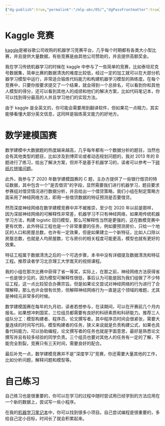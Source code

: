```yaml
---
{"dg-publish":true,"permalink":"/mlp-abc/05/","dgPassFrontmatter":true}
---
```



# Kaggle 竞赛

[kaggle](https://www.kaggle.com/)是被谷歌公司收购的机器学习竞赛平台，几乎每个时期都有各类大小型比赛，并且提供大量数据，有些竞赛是由其他公司赞助的，并且提供高额奖金。

我在学习传统机器学习的时候在 kaggle 中参与了一些简单的竞赛，比如泰坦尼克号数据集，简单比赛的数据清洗的难度比较低，经过一定的加工就可以在大部分机器学习模型中运行，非常适合锻炼代码能力和构建机器学习模型的熟练度。在每个竞赛中，只要你按要求提交了一个结果，就会得到一个总排名，可以看到你和其他人模型的得分，还可以看到其他人的成绩和他们的解决方案，比如代码笔记本，你可以找到得分最高的人并且学习他们的实现方法。

由于 kaggle 是全英文的，你可能会需要用到翻译软件，但如果花一点精力，其实能够看懂大部分英文信息，这同样是锻炼英文能力的好地方。

# 数学建模国赛

数学建模中大数据题的热度越来越高，几乎每年都有一个数据分析的题目，当然也会有其他类型的题目，比如涉及到博弈论或者动态规划问题的，我对 2013 年的 B 题进行了练习，给出了解决方案，但并不是基于机器学习的，读者可以参考一下[碎纸片拼接问题](https://github.com/Aegis1863/Problem-of-splicing-paper-fragments)。

此外，我参与了 2020 年数学建模国赛的 C 题，主办方提供了一些银行借贷的特征数据，其中包含一个"是否借贷"的字段，显然需要我们进行机器学习，题目要求参赛组对借贷情况进行数据分析，并且给出一个借贷策略，我们小组在制定策略方面采用了神经网络方法，即用一些借贷数据的特征预测是否要借贷。

然而深度神经网络在数学建模竞赛中并不被推崇，至少在 2020 年以前是那样，因为深层神经网络的可解释性非常差，机器学习不只有神经网络，如果用传统机器学习方法，构建 logistic 回归模型，那么可解释性当然是更强的，这在数模竞赛中更有优势，此外特征工程也是一个非常重要的任务，例如要预测房价，只给一个地区的人口和房屋总数，也许有一定效果，但是如果建立一个新特征，比如人口除以房屋总数，也就是人均房屋数，它与房价的相关程度可能更高，模型也就有更好的效果。

特征工程属于数据清洗之后的一个可选步骤，本书中没有详细提及数据清洗和特征工程。推荐读者学习北京理工大学嵩天的视频课程。

我的小组在那次比赛中获得了省一等奖，实际上，在那之前，神经网络方法获得省一也是很少见的，因为模型可解释性很低，事后认为可能是因为我们组做了不少特征工程，这一点比较契合办赛宗旨。但是如果论文尝试对神经网络的行为进行了合理解释，那么也许会很有优势，但解释神经网络行为一直是这个领域的难题，尤其是神经元非常多的时候。

数学建模国赛在每年的九月初，读者若想参与，在读期间，可以在开赛前几个月内报名，如果想冲刺国奖，三位组员都需要有良好的科研素质和科研能力。推荐三人组队分工：模型构建者、程序员、论文撰写者。其中程序员时间会很紧张，需要大量连续的时间写代码，模型构建者的任务，狭义来说就是负责构建公式，如果也具备代码能力，可以协助编程，论文撰写者的任务也就是字面意思，最好是熟悉论文撰写并且有较多经验的同学负责。三个组员也要对其他人的任务有一定的了解，不能完全割裂，竞赛只有三天时间，需要良好的配合。

最后补充一点，数学建模竞赛并不是"深度学习"竞赛，你还需要大量其他的工作，比如分析问题，解释问题和模型等。

# 自己练习

自己练习也是很重要的，你可以在学习的过程中随时尝试用已经学到的方法应用在一个新的数据上，尝试写一些小程序。

在我的[机器学习笔记本](https://github.com/Aegis1863/ML_practice)中，你可以找到很多小项目。自己尝试编程是很重要的，多给自己定小目标，时间长了就会积累起来。